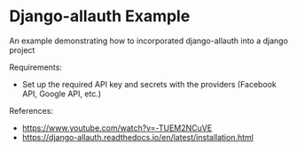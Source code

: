 # Django-allauth Example 
An example demonstrating how to incorporated django-allauth into a django project 

Requirements:
 - Set up the required API key and secrets with the providers (Facebook API, Google API, etc.)

References: 
- https://www.youtube.com/watch?v=-TUEM2NCuVE
- https://django-allauth.readthedocs.io/en/latest/installation.html
